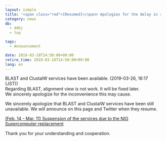 ```yaml
---
layout: simple
title: '<span class="red">[Resumed]</span> Apologies for the delay in resuming BLAST and ClustalW services'
category: news
db:
  - ddbj
  - top

tags:
  - Announcement

date: 2019-03-18T14:50:00+09:00
retire_time: 2019-03-18T14:50:00+09:00
lang: en
---
```


<p><span class="red">BLAST and ClustalW services have been available. (2019-03-26, 16:17 (JST))<br>Regarding BLAST, alignment view is not work. It will be fixed later.<br>We sincerely apologize for the inconvenience this may cause.</span></p>

<p>We sincerely apologize that BLAST and ClustalW services have been still unavailable. We will announce on this page and Twitter when they resume.</p>

<p><a href="/news/en/2019-02-07-e.html">(Feb. 14 - Mar. 11) Suspension of the services due to the NIG Supercomputer replacement</a></p>

<p>Thank you for your understanding and cooperation.</p>
